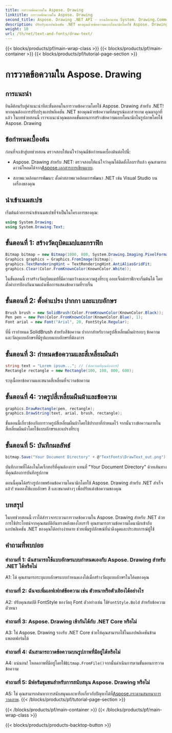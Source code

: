 ```yaml
---
title: การวาดข้อความใน Aspose. Drawing
linktitle: การวาดข้อความใน Aspose. Drawing
second_title: Aspose. Drawing .NET API - ทางเลือกแทน System. Drawing.Common
description: ปรับปรุงแอปพลิเคชัน .NET ของคุณด้วยข้อความแบบไดนามิกโดยใช้ Aspose. Drawing สำหรับ .NET ปฏิบัติตามคำแนะนำทีละขั้นตอนของเราเพื่อวาดข้อความ ปรับแต่งแบบอักษร และสร้างรูปภาพที่ดึงดูดสายตา
weight: 10
url: /th/net/text-and-fonts/draw-text/
---
```


{{< blocks/products/pf/main-wrap-class >}}
{{< blocks/products/pf/main-container >}}
{{< blocks/products/pf/tutorial-page-section >}}

# การวาดข้อความใน Aspose. Drawing

## การแนะนำ

ยินดีต้อนรับสู่คำแนะนำทีละขั้นตอนในการวาดข้อความโดยใช้ Aspose. Drawing สำหรับ .NET! หากคุณต้องการปรับปรุงแอปพลิเคชัน .NET ของคุณด้วยข้อความที่สมบูรณ์และสวยงาม คุณมาถูกที่แล้ว ในบทช่วยสอนนี้ เราจะแนะนำคุณตลอดขั้นตอนการสร้างข้อความแบบไดนามิกในรูปภาพโดยใช้ Aspose. Drawing

## ข้อกำหนดเบื้องต้น

ก่อนที่จะเข้าสู่บทช่วยสอน ตรวจสอบให้แน่ใจว่าคุณมีข้อกำหนดเบื้องต้นต่อไปนี้:

-  Aspose. Drawing สำหรับ .NET: ตรวจสอบให้แน่ใจว่าคุณได้ติดตั้งไลบรารีแล้ว คุณสามารถดาวน์โหลดได้จาก[Aspose.เอกสารการเขียนแบบ](https://reference.aspose.com/drawing/net/).

- สภาพแวดล้อมการพัฒนา: ตั้งค่าสภาพแวดล้อมการพัฒนา .NET เช่น Visual Studio บนเครื่องของคุณ

## นำเข้าเนมสเปซ

เริ่มต้นด้วยการนำเข้าเนมสเปซที่จำเป็นในโครงการของคุณ:

```csharp
using System.Drawing;
using System.Drawing.Text;
```

## ขั้นตอนที่ 1: สร้างวัตถุบิตแมปและกราฟิก

```csharp
Bitmap bitmap = new Bitmap(1000, 800, System.Drawing.Imaging.PixelFormat.Format32bppPArgb);
Graphics graphics = Graphics.FromImage(bitmap);
graphics.TextRenderingHint = TextRenderingHint.AntiAliasGridFit;
graphics.Clear(Color.FromKnownColor(KnownColor.White));
```

ในขั้นตอนนี้ เราสร้างวัตถุบิตแมปที่มีความกว้างและความสูงที่ระบุ ออบเจ็กต์กราฟิกจะเริ่มต้นได้ โดยตั้งค่าการป้องกันนามแฝงเพื่อการแสดงข้อความที่ราบรื่น

## ขั้นตอนที่ 2: ตั้งค่าแปรง ปากกา และแบบอักษร

```csharp
Brush brush = new SolidBrush(Color.FromKnownColor(KnownColor.Black));
Pen pen = new Pen(Color.FromKnownColor(KnownColor.Blue), 1);
Font arial = new Font("Arial", 20, FontStyle.Regular);
```

ที่นี่ เรากำหนด SolidBrush สำหรับสีข้อความ ปากกาสำหรับวาดรูปสี่เหลี่ยมผืนผ้ารอบๆ ข้อความ และวัตถุแบบอักษรที่มีรูปแบบแบบอักษรที่ต้องการ

## ขั้นตอนที่ 3: กำหนดข้อความและสี่เหลี่ยมผืนผ้า

```csharp
string text = "Lorem ipsum..."; // (ข้อความที่คุณต้องการ)
Rectangle rectangle = new Rectangle(100, 100, 800, 600);
```

ระบุเนื้อหาข้อความและขนาดสี่เหลี่ยมที่จะวาดข้อความ

## ขั้นตอนที่ 4: วาดรูปสี่เหลี่ยมผืนผ้าและข้อความ

```csharp
graphics.DrawRectangle(pen, rectangle);
graphics.DrawString(text, arial, brush, rectangle);
```

ขั้นตอนนี้เกี่ยวข้องกับการวาดรูปสี่เหลี่ยมผืนผ้าโดยใช้ปากกาที่กำหนดไว้ จากนั้นวางข้อความภายในสี่เหลี่ยมผืนผ้าโดยใช้แบบอักษรและแปรงที่ระบุ

## ขั้นตอนที่ 5: บันทึกผลลัพธ์

```csharp
bitmap.Save("Your Document Directory" + @"TextFonts\DrawText_out.png");
```

บันทึกภาพที่ได้ลงในไดเร็กทอรีที่คุณต้องการ แทนที่ "Your Document Directory" ด้วยเส้นทางที่คุณต้องการบันทึกรูปภาพ

ตอนนี้คุณได้สร้างรูปภาพพร้อมข้อความไดนามิกโดยใช้ Aspose. Drawing สำหรับ .NET สำเร็จแล้ว! ทดลองใช้แบบอักษร สี และขนาดต่างๆ เพื่อปรับแต่งข้อความของคุณ

## บทสรุป

ในบทช่วยสอนนี้ เราได้สำรวจกระบวนการวาดข้อความใน Aspose. Drawing สำหรับ .NET ด้วยการใช้ประโยชน์จากคุณสมบัติอันทรงพลังของไลบรารี คุณสามารถรวมข้อความไดนามิกเข้ากับแอปพลิเคชัน .NET ของคุณได้อย่างง่ายดาย ช่วยเพิ่มรูปลักษณ์ที่น่าดึงดูดและประสบการณ์ผู้ใช้

## คำถามที่พบบ่อย

### คำถามที่ 1: ฉันสามารถใช้แบบอักษรแบบกำหนดเองกับ Aspose. Drawing สำหรับ .NET ได้หรือไม่

A1: ได้ คุณสามารถระบุแบบอักษรแบบกำหนดเองได้เมื่อสร้างวัตถุแบบอักษรในโค้ดของคุณ

### คำถามที่ 2: ฉันจะเพิ่มเอฟเฟกต์ข้อความ เช่น ตัวหนาหรือตัวเอียงได้อย่างไร

 A2: ปรับคุณสมบัติ FontStyle ของวัตถุ Font ตัวอย่างเช่น ใช้`FontStyle.Bold` สำหรับข้อความตัวหนา

### คำถามที่ 3: Aspose. Drawing เข้ากันได้กับ .NET Core หรือไม่

A3: ใช่ Aspose. Drawing รองรับ .NET Core ช่วยให้คุณสามารถใช้ในแอปพลิเคชันข้ามแพลตฟอร์มได้

### คำถามที่ 4: ฉันสามารถวาดข้อความบนรูปภาพที่มีอยู่ได้หรือไม่

 A4: แน่นอน! โหลดภาพที่มีอยู่โดยใช้`Bitmap.FromFile()`จากนั้นดำเนินการตามขั้นตอนการวาดข้อความ

### คำถามที่ 5: มีฟอรัมชุมชนสำหรับการสนับสนุน Aspose. Drawing หรือไม่

 A5: ใช่ คุณสามารถค้นหาการสนับสนุนและหารือเกี่ยวกับปัญหาได้ที่[Aspose.กระดานสนทนาการวาดภาพ](https://forum.aspose.com/c/diagram/17).
{{< /blocks/products/pf/tutorial-page-section >}}

{{< /blocks/products/pf/main-container >}}
{{< /blocks/products/pf/main-wrap-class >}}

{{< blocks/products/products-backtop-button >}}
